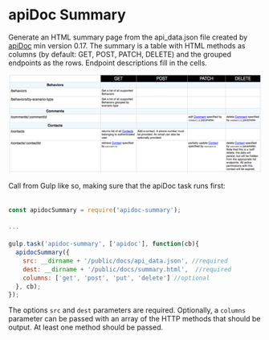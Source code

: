 # apiDoc Summary

Generate an HTML summary page from the api_data.json file created by [apiDoc](http://apidocjs.com/) min version 0.17. The summary
is a table with HTML methods as columns (by default: GET, POST, PATCH, DELETE) and the grouped endpoints as the rows.
Endpoint descriptions fill in the cells.

![apiDocSummary Example image](example.png "Example table")


Call from Gulp like so, making sure that the apiDoc task runs first:

``` javascript

const apidocSummary = require('apidoc-summary');

...

gulp.task('apidoc-summary', ['apidoc'], function(cb){
  apidocSummary({
    src: __dirname + '/public/docs/api_data.json', //required
    dest: __dirname + '/public/docs/summary.html',  //required
    columns: ['get', 'post', 'put', 'delete'] //optional
  }, cb);
});
```

The options `src` and `dest` parameters are required. Optionally, a `columns` parameter can be passed with an array of the
HTTP methods that should be output. At least one method should be passed.

